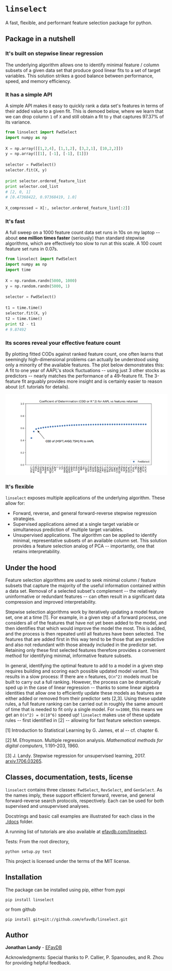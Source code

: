 # `linselect` 

A fast, flexible, and performant
feature selection package for python.


## Package in a nutshell 
### It's built on stepwise linear regression
The underlying algorithm allows one to identify minimal feature / column
subsets of a given data set that produce good linear fits to a
set of target variables.  This solution strikes a good balance between performance, speed, and memory efficiency.

### It has a simple API
A simple API makes it easy to quickly rank a data set's features in terms of
their added value to a given fit.  This is demoed below, where we learn that we
can drop column `1` of `X` and still obtain a fit to `y` that captures 97.37%
of its variance.


```python
from linselect import FwdSelect 
import numpy as np

X = np.array([[1,2,4], [1,1,2], [3,2,1], [10,2,2]])
y = np.array([[1], [-1], [-1], [1]])

selector = FwdSelect()
selector.fit(X, y)

print selector.ordered_feature_list
print selector.cod_list
# [2, 0, 1] 
# [0.47368422, 0.97368419, 1.0]

X_compressed = X[:, selector.ordered_feature_list[:2]]
```

### It's fast 
A full sweep on a 1000 feature count data set runs in 10s on my laptop -- about
**one million times faster** (seriously) than standard stepwise algorithms,
which are effectively too slow to run at this scale.  A 100 count feature set
runs in 0.07s.

```python
from linselect import FwdSelect
import numpy as np
import time

X = np.random.randn(5000, 1000)
y = np.random.randn(5000, 1)

selector = FwdSelect()

t1 = time.time()
selector.fit(X, y)
t2 = time.time()
print t2 - t1
# 9.87492 
``` 

### Its scores reveal your effective feature count
By plotting fitted CODs against ranked feature count, one often learns that
seemingly high-dimensional problems can actually be understood using only a
minority of the available features.  The plot below demonstrates this: A fit to one year of AAPL's stock fluctuations -- using just 3
other stocks as predictors -- nearly matches the performance of a 49-feature fit.
The 3-feature fit arguably provides more insight and is certainly easier to
reason about (cf. tutorials for details).
 


![apple stock plot](./docs/apple.png)


### It's flexible 
`linselect` exposes multiple applications of the underlying algorithm.  These
allow for:
* Forward, reverse, and general forward-reverse stepwise regression strategies.
* Supervised applications aimed at a single target variable or simultaneous
  prediction of multiple target variables.
* Unsupervised applications.  The algorithm can be applied to identify minimal,
  representative subsets of an available column set.  This solution provides a
  feature selection analog of PCA -- importantly, one that retains
  interpretability.



## Under the hood
Feature selection algorithms are used to seek minimal column / feature subsets
that capture the majority of the useful information contained within a data
set. Removal of a selected subset's complement -- the relatively uninformative
or redundant features -- can often result in a significant data compression and
improved interpretability.

Stepwise selection algorithms work by iteratively updating a model feature set,
one at a time [1].  For example, in a given step of a forward process, one
considers all of the features that have not yet been added to the model, and
then identifies that which would improve the model the most.  This is added,
and the process is then repeated until all features have been selected.  The
features that are added first in this way tend to be those that are predictive
and also not redundant with those already included in the predictor set.
Retaining only these first selected features therefore provides a convenient
method for identifying minimal, informative feature subsets.

In general, identifying the optimal feature to add to a model in a given step
requires building and scoring each possible updated model variant.  This
results in a slow process: If there are `n` features, `O(n^2)` models must be
built to carry out a full ranking.  However, the process can be dramatically
sped up in the case of linear regression -- thanks to 
some linear algebra identities that allow one to efficiently update these
models as features are either added or removed from their predictor sets [2,3].
Using these update rules, a full feature ranking can be carried out in roughly
the same amount of time that is needed to fit only a single model.  For
`n=1000`, this means we get an `O(n^2) = O(10^6)` speed up!  `linselect` makes
use of these update rules -- first identified in [2] --  allowing for fast
feature selection sweeps.

[1] Introduction to Statistical Learning by G. James, et al -- cf. chapter 6.

[2] M. Efroymson. Multiple regression analysis. *Mathematical methods for
digital computers*, 1:191–203, 1960.

[3] J. Landy. Stepwise regression for unsupervised learning, 2017.
[arxiv.1706.03265](https://arxiv.org/abs/1706.03265).


## Classes, documentation, tests, license
`linselect` contains three classes: `FwdSelect`, `RevSelect`, and `GenSelect`.
As the names imply, these support efficient forward, reverse, and general
forward-reverse search protocols, respectively.  Each can be used for both
supervised and unsupervised analyses.

Docstrings and basic call examples are illustrated for each class in the
[./docs](docs/) folder.

A running list of tutorials are also available at
[efavdb.com/linselect](http://www.efavdb.com/linselect).

Tests: From the root directory,

```
python setup.py test
``` 

This project is licensed under the terms of the MIT license.

## Installation 
The package can be installed using pip, either from pypi

```
pip install linselect
```

or from github

```
pip install git+git://github.com/efavdb/linselect.git
```


## Author

**Jonathan Landy** - [EFavDB](http://www.efavdb.com)

Acknowledgments: Special thanks to P. Callier, P. Spanoudes, and R. Zhou for
providing helpful feedback.
